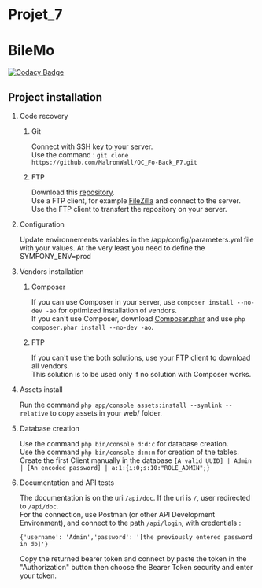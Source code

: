 Projet_7
========

# BileMo

[![Codacy Badge](https://api.codacy.com/project/badge/Grade/327dbbd3ee3c4e71978503039b5aca65)](https://app.codacy.com/manual/MalronWall/OC_Fo-Back_P7?utm_source=github.com&utm_medium=referral&utm_content=MalronWall/OC_Fo-Back_P7&utm_campaign=Badge_Grade_Dashboard)

## Project installation

1.  Code recovery

    1. Git

        Connect with SSH key to your server.  
        Use the command : `git clone https://github.com/MalronWall/OC_Fo-Back_P7.git`

    1. FTP

        Download this [repository](https://github.com/MalronWall/OC_Fo-Back_P7/archive/master.zip).  
        Use a FTP client, for example [FileZilla](https://filezilla-project.org/) and connect to the server.  
        Use the FTP client to transfert the repository on your server.

1. Configuration

    Update environnements variables in the /app/config/parameters.yml file with your values.
    At the very least you need to define the SYMFONY_ENV=prod

1. Vendors installation

    1. Composer

        If you can use Composer in your server, use `composer install --no-dev -ao` for optimized installation of vendors.  
        If you can't use Composer, download [Composer.phar](https://getcomposer.org/download/) and use `php composer.phar install --no-dev -ao`.

    1. FTP

        If you can't use the both solutions, use your FTP client to download all vendors.  
        This solution is to be used only if no solution with Composer works.

1. Assets install

    Run the command `php app/console assets:install --symlink --relative` to copy assets in your web/ folder.

1. Database creation

    Use the command `php bin/console d:d:c` for database creation.  
    Use the command `php bin/console d:m:m` for creation of the tables.
    Create the first Client manually in the database
    `[A valid UUID] | Admin | [An encoded password] | a:1:{i:0;s:10:"ROLE_ADMIN";}`


1. Documentation and API tests

    The documentation is on the uri `/api/doc`.
    If the uri is `/`, user redirected to `/api/doc`.  
    For the connection, use Postman (or other API Development Environment), and connect to the path `/api/login`, with credentials :
    ```json5
    {'username': 'Admin','password': '[the previously entered password in db]'}
    ```
    Copy the returned bearer token and connect by paste the token in the "Authorization" button then choose the Bearer Token security and enter your token.
